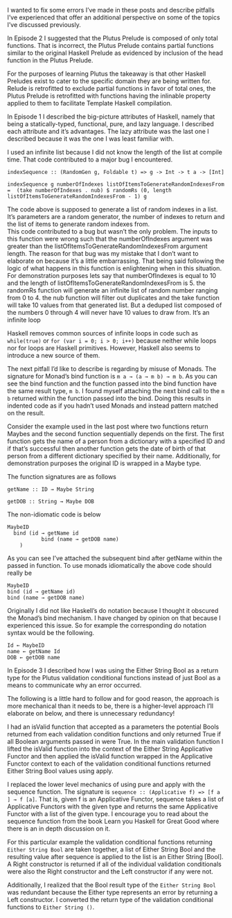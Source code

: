 I wanted to fix some errors I’ve made in these posts and describe pitfalls I’ve experienced that offer an additional perspective on some of the topics I’ve discussed previously.  

In Episode 2 I suggested that the Plutus Prelude is composed of only total functions.  That is incorrect, the Plutus Prelude contains partial functions similar to the original Haskell Prelude as evidenced by inclusion of the head function in the Plutus Prelude.

For the purposes of learning Plutus the takeaway is that other Haskell Preludes exist to cater to the specific domain they are being written for.  Relude is retrofitted to exclude partial functions in favor of total ones, the Plutus Prelude is retrofitted with functions having the inlinable property applied to them to facilitate Template Haskell compilation.

In Episode 1 I described the big-picture attributes of Haskell, namely that being a statically-typed, functional, pure, and lazy language.  I described each attribute and it’s advantages.  The lazy attribute was the last one I described because it was the one I was least familiar with.  

I used an infinite list because I did not know the length of the list at compile time.  That code contributed to a major bug I encountered.

`indexSequence :: (RandomGen g, Foldable t) => g -> Int -> t a -> [Int]`

`indexSequence g numberOfIndexes listOfItemsToGenerateRandomIndexesFrom = 
	(take numberOfIndexes . nub) $ randomRs (0, length listOfItemsToGenerateRandomIndexesFrom - 1) g`

The code above is supposed to generate a list of random indexes in a list.  It’s parameters are a random generator, the number of indexes to return and the list of items to generate random indexes from.   
This code contributed to a bug but wasn’t the only problem.  The inputs to this function were wrong such that the numberOfIndexes argument was greater than the listOfItemsToGenerateRandomIndexesFrom argument length.  The reason for that bug was my mistake that I don’t want to elaborate on because it’s a little embarrassing.  That being said following the logic of what happens in this function is enlightening when in this situation.  
For demonstration purposes lets say that numberOfIndexes is equal to 10 and the length of listOfItemsToGenerateRandomIndexesFrom is 5.  the randomRs function will generate an infinite list of random number ranging from 0 to 4.  the nub function will filter out duplicates and the take function will take 10 values from that generated list.  But a deduped list composed of the numbers 0 through 4 will never have 10 values to draw from.  It’s an infinite loop

Haskell removes common sources of infinite loops in code such as `while(true)` or `for (var i = 0; i > 0; i++)` because neither while loops nor for loops are Haskell primitives.  However, Haskell also seems to introduce a new source of them.

The next pitfall I’d like to describe is regarding by misuse of Monads.  The signature for Monad’s bind function is `m a → (a → m b) → m b`.  As you can see the bind function and the function passed into the bind function have the same result type, `m b`.  I found myself attaching the next bind call to the `m b` returned within the function passed into the bind.  Doing this results in indented code as if you hadn’t used Monads and instead pattern matched on the result.

Consider the example used in the last post where two functions return Maybes and the second function sequentially depends on the first.  The first function gets the name of a person from a dictionary with a specified ID and if that’s successful then another function gets the date of birth of that person from a different dictionary specified by their name.  Additionally, for demonstration purposes the original ID is wrapped in a Maybe type.

The function signatures are as follows

`getName :: ID → Maybe String`

`getDOB :: String → Maybe DOB`

The non-idiomatic code is below

    MaybeID
      bind (id → getName id  
	           bind (name → getDOB name)  
	    )

As you can see I’ve attached the subsequent bind after getName within the passed in function.  To use monads idiomatically the above code should really be

    MaybeID
    bind (id → getName id)
    bind (name → getDOB name)

Originally I did not like Haskell’s do notation because I thought it obscured the Monad’s bind mechanism.  I have changed by opinion on that because I experienced this issue.  So for example the corresponding do notation syntax would be the following.

    Id ← MaybeID
    name ← getName Id
    DOB ← getDOB name


In Episode 3 I described how I was using the Either String Bool as a return type for the Plutus validation conditional functions instead of just Bool as a means to communicate why an error occurred.  

The following is a little hard to follow and for good reason, the approach is more mechanical than it needs to be, there is a higher-level approach I’ll elaborate on below, and there is unnecessary redundancy!  

I had an isValid function that accepted as a parameters the potential Bools returned from each validation condition functions and only returned True if all Boolean arguments passed in were True.  In the main validation function I lifted the isValid function into the context of the Either String Applicative Functor and then applied the isValid function wrapped in the Applicative Functor context to each of the validation conditional functions returned Either String Bool values using apply.

I replaced the lower level mechanics of using pure and apply with the sequence function.  The signature is `sequence :: (Applicative f) => [f a ] → f [a]`.  That is, given f is an Applicative Functor, sequence takes a list of Applicative Functors with the given type and returns the same Applicative Functor with a list of the given type.  I encourage you to read about the sequence function from the book Learn you Haskell for Great Good where there is an in depth discussion on it.

For this particular example the validation conditional functions returning `Either String Bool` are taken together, a list of Either String Bool and the resulting value after sequence is applied to the list is an Either String [Bool].  A Right constructor is returned if all of the individual validation conditionals were also the Right constructor and the Left constructor if any were not.

Additionally, I realized that the Bool result type of the `Either String Bool` was redundant because the Either type represents an error by returning a Left constructor.  I converted the return type of the validation conditional functions to `Either String ()`.
